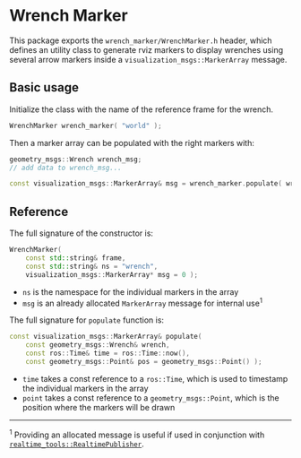 # Wrench Marker

This package exports the `wrench_marker/WrenchMarker.h` header, which defines an utility class to generate rviz markers to display wrenches using several arrow markers inside a `visualization_msgs::MarkerArray` message.

## Basic usage

Initialize the class with the name of the reference frame for the wrench.

```c++
WrenchMarker wrench_marker( "world" );
```

Then a marker array can be populated with the right markers with:

```c++
geometry_msgs::Wrench wrench_msg;
// add data to wrench_msg...

const visualization_msgs::MarkerArray& msg = wrench_marker.populate( wrench_msg );
```

## Reference

The full signature of the constructor is:

```c++
WrenchMarker( 
    const std::string& frame,
    const std::string& ns = "wrench",
    visualization_msgs::MarkerArray* msg = 0 );
```

- `ns` is the namespace for the individual markers in the array
- `msg` is an already allocated `MarkerArray` message for internal use<sup>1</sup>

The full signature for `populate` function is:

```c++
const visualization_msgs::MarkerArray& populate(
    const geometry_msgs::Wrench& wrench,
    const ros::Time& time = ros::Time::now(),
    const geometry_msgs::Point& pos = geometry_msgs::Point() );
```

- `time` takes a const reference to a `ros::Time`, which is used to timestamp the individual markers in the array
- `point` takes a const reference to a `geometry_msgs::Point`, which is the position where the markers will be drawn

---

<sup>1</sup> Providing an allocated message is useful if used in conjunction with [`realtime_tools::RealtimePublisher`](https://github.com/ros-controls/realtime_tools).